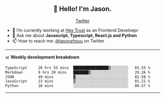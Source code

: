<h2 align="center">👋 Hello! I'm Jason.</h2>
<p align="center">
  <a href="https://twitter.com/jasonzhouu">Twitter</a>
</p>


- 🔭 I’m currently working at [Hex Trust](https://hextrust.com/) as an Frontend Develoepr
- 💬 Ask me about **Javascript, Typescript, React.js and Python**
- 📫 How to reach me: [@jasonzhouu](https://twitter.com/jasonzhouu) on Twitter

-------

📊 **Weekly development breakdown**
<!--START_SECTION:waka-->

```txt
TypeScript     20 hrs 55 mins  ████████████████▒░░░░░░░░   65.55 %
Markdown       9 hrs 20 mins   ███████▒░░░░░░░░░░░░░░░░░   29.26 %
JSON           49 mins         ▓░░░░░░░░░░░░░░░░░░░░░░░░   02.58 %
JavaScript     23 mins         ▒░░░░░░░░░░░░░░░░░░░░░░░░   01.21 %
Python         10 mins         ░░░░░░░░░░░░░░░░░░░░░░░░░   00.57 %
```

<!--END_SECTION:waka-->

-------
